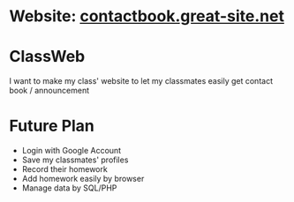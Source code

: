 # Website: [contactbook.great-site.net](contactbook.great-site.net)
# ClassWeb
I want to make my class' website to let my classmates easily get contact book / announcement
# Future Plan
- Login with Google Account
- Save my classmates' profiles
- Record their homework
- Add homework easily by browser
- Manage data by SQL/PHP
